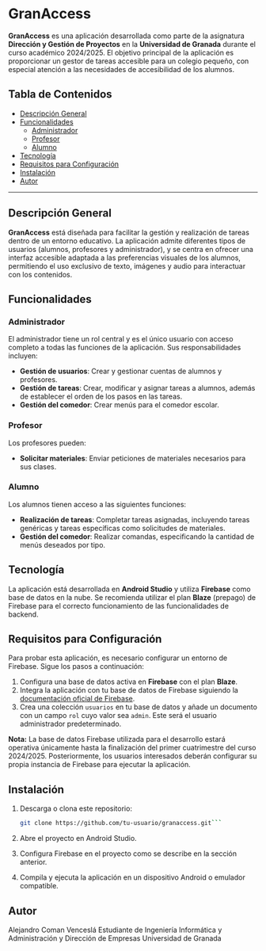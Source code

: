 # GranAccess

**GranAccess** es una aplicación desarrollada como parte de la asignatura **Dirección y Gestión de Proyectos** en la **Universidad de Granada** durante el curso académico 2024/2025. El objetivo principal de la aplicación es proporcionar un gestor de tareas accesible para un colegio pequeño, con especial atención a las necesidades de accesibilidad de los alumnos.

## Tabla de Contenidos

- [Descripción General](#descripción-general)
- [Funcionalidades](#funcionalidades)
  - [Administrador](#administrador)
  - [Profesor](#profesor)
  - [Alumno](#alumno)
- [Tecnología](#tecnología)
- [Requisitos para Configuración](#requisitos-para-configuración)
- [Instalación](#instalación)
- [Autor](#autor)

---

## Descripción General

**GranAccess** está diseñada para facilitar la gestión y realización de tareas dentro de un entorno educativo. La aplicación admite diferentes tipos de usuarios (alumnos, profesores y administrador), y se centra en ofrecer una interfaz accesible adaptada a las preferencias visuales de los alumnos, permitiendo el uso exclusivo de texto, imágenes y audio para interactuar con los contenidos.

## Funcionalidades

### Administrador
El administrador tiene un rol central y es el único usuario con acceso completo a todas las funciones de la aplicación. Sus responsabilidades incluyen:
- **Gestión de usuarios**: Crear y gestionar cuentas de alumnos y profesores.
- **Gestión de tareas**: Crear, modificar y asignar tareas a alumnos, además de establecer el orden de los pasos en las tareas.
- **Gestión del comedor**: Crear menús para el comedor escolar.

### Profesor
Los profesores pueden:
- **Solicitar materiales**: Enviar peticiones de materiales necesarios para sus clases.

### Alumno
Los alumnos tienen acceso a las siguientes funciones:
- **Realización de tareas**: Completar tareas asignadas, incluyendo tareas genéricas y tareas específicas como solicitudes de materiales.
- **Gestión del comedor**: Realizar comandas, especificando la cantidad de menús deseados por tipo.

## Tecnología

La aplicación está desarrollada en **Android Studio** y utiliza **Firebase** como base de datos en la nube. Se recomienda utilizar el plan **Blaze** (prepago) de Firebase para el correcto funcionamiento de las funcionalidades de backend.

## Requisitos para Configuración

Para probar esta aplicación, es necesario configurar un entorno de Firebase. Sigue los pasos a continuación:

1. Configura una base de datos activa en **Firebase** con el plan **Blaze**.
2. Integra la aplicación con tu base de datos de Firebase siguiendo la [documentación oficial de Firebase](https://firebase.google.com/docs).
3. Crea una colección `usuarios` en tu base de datos y añade un documento con un campo `rol` cuyo valor sea `admin`. Este será el usuario administrador predeterminado.

**Nota:** La base de datos Firebase utilizada para el desarrollo estará operativa únicamente hasta la finalización del primer cuatrimestre del curso 2024/2025. Posteriormente, los usuarios interesados deberán configurar su propia instancia de Firebase para ejecutar la aplicación.

## Instalación

1. Descarga o clona este repositorio:
   ```bash
   git clone https://github.com/tu-usuario/granaccess.git```

2. Abre el proyecto en Android Studio.
   
3. Configura Firebase en el proyecto como se describe en la sección anterior.
   
4. Compila y ejecuta la aplicación en un dispositivo Android o emulador compatible.

## Autor
Alejandro Coman Venceslá
Estudiante de Ingeniería Informática y Administración y Dirección de Empresas
Universidad de Granada
